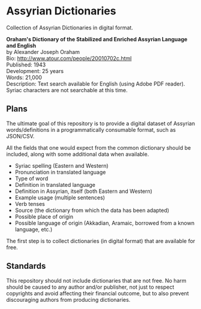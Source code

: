 # Assyrian Dictionaries
Collection of Assyrian Dictionaries in digital format.

**Oraham's Dictionary of the Stabilized and Enriched Assyrian Language and English** <br>
by Alexander Joseph Oraham <br>
Bio: http://www.atour.com/people/20010702c.html <br>
Published: 1943 <br>
Development: 25 years <br>
Words: 21,000 <br>
Description: Text search available for English (using Adobe PDF reader). Syriac characters are not searchable at this time. <br>

## Plans

The ultimate goal of this repository is to provide a digital dataset of Assyrian words/definitions in a programmatically consumable format, such as JSON/CSV. 

All the fields that one would expect from the common dictionary should be included, along with some additional data when available.

- Syriac spelling (Eastern and Western)
- Pronunciation in translated language
- Type of word
- Definition in translated language
- Definition in Assyrian, itself (both Eastern and Western)
- Example usage (multiple sentences)
- Verb tenses
- Source (the dictionary from which the data has been adapted)
- Possible place of origin
- Possible language of origin (Akkadian, Aramaic, borrowed from a known language, etc.)

The first step is to collect dictionaries (in digital format) that are available for free. 

## Standards

This repository should not include dictionaries that are not free. No harm should be caused to any author and/or publisher, not just to respect copyrights and avoid affecting their financial outcome, but to also prevent discouraging authors from producing dictionaries. 

